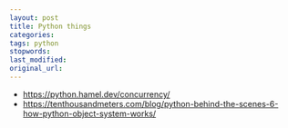 ```yaml
---
layout: post
title: Python things
categories:
tags: python
stopwords:
last_modified:
original_url:
---
```


<!--more-->


* https://python.hamel.dev/concurrency/
* https://tenthousandmeters.com/blog/python-behind-the-scenes-6-how-python-object-system-works/
